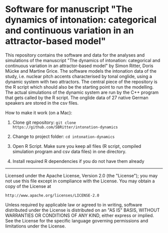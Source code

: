 # Software for manuscript "The dynamics of intonation: categorical and continuous variation in an attractor-based model"

This repository contains the software and data for the analyses and simulations of the manuscript "The dynamics of intonation: categorical and continuous variation in an attractor-based model" by Simon Ritter, Doris Mücke and Martine Grice. The software models the intonation data of the study, i.e. nuclear pitch accents characterised by tonal onglide, using a dynamic system with two attractors. The central piece of the repository is the R script which should also be the starting point to run the modelling. The actual simulations of the dynamic system are run by the C++ program that gets called by the R script. The onglide data of 27 native German speakers are stored in the csv files.

How to make it work (on a Mac):

1. Clone git repository: ```git clone https://github.com/SBRitter/intonation-dynamics```

2. Change to project folder: ```cd intonation-dynamics```

3. Open R Script. Make sure you keep all files (R script, compiled simulation program and csv data files) in one directory.

4. Install required R dependencies if you do not have them already

________
Licensed under the Apache License, Version 2.0 (the "License");
you may not use this file except in compliance with the License.
You may obtain a copy of the License at

    http://www.apache.org/licenses/LICENSE-2.0

Unless required by applicable law or agreed to in writing, software
distributed under the License is distributed on an "AS IS" BASIS,
WITHOUT WARRANTIES OR CONDITIONS OF ANY KIND, either express or implied.
See the License for the specific language governing permissions and
limitations under the License.

